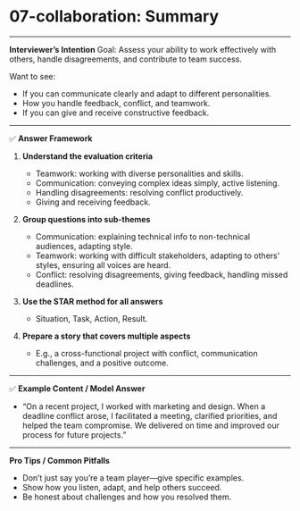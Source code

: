 # 07-collaboration: Summary

---

**Interviewer’s Intention**
Goal: Assess your ability to work effectively with others, handle disagreements, and contribute to team success.

Want to see:

- If you can communicate clearly and adapt to different personalities.
- How you handle feedback, conflict, and teamwork.
- If you can give and receive constructive feedback.

---

✅ **Answer Framework**

1. **Understand the evaluation criteria**

   - Teamwork: working with diverse personalities and skills.
   - Communication: conveying complex ideas simply, active listening.
   - Handling disagreements: resolving conflict productively.
   - Giving and receiving feedback.

2. **Group questions into sub-themes**

   - Communication: explaining technical info to non-technical audiences, adapting style.
   - Teamwork: working with difficult stakeholders, adapting to others' styles, ensuring all voices are heard.
   - Conflict: resolving disagreements, giving feedback, handling missed deadlines.

3. **Use the STAR method for all answers**

   - Situation, Task, Action, Result.

4. **Prepare a story that covers multiple aspects**
   - E.g., a cross-functional project with conflict, communication challenges, and a positive outcome.

---

✅ **Example Content / Model Answer**

- “On a recent project, I worked with marketing and design. When a deadline conflict arose, I facilitated a meeting, clarified priorities, and helped the team compromise. We delivered on time and improved our process for future projects.”

---

**Pro Tips / Common Pitfalls**

- Don’t just say you’re a team player—give specific examples.
- Show how you listen, adapt, and help others succeed.
- Be honest about challenges and how you resolved them.

